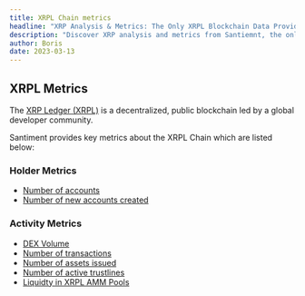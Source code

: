 ```yaml
---
title: XRPL Chain metrics
headline: "XRP Analysis & Metrics: The Only XRPL Blockchain Data Provider"
description: "Discover XRP analysis and metrics from Santiemnt, the only XRPL blockchain data provider who partnered with the Ripple team. Gain in-depth insights into XRP performance."
author: Boris
date: 2023-03-13
---
```


## XRPL Metrics

The [XRP Ledger (XRPL)](https://xrpl.org/) is a decentralized, public blockchain led by a global developer community.

Santiment provides key metrics about the XRPL Chain which are listed below:

### Holder Metrics

- [Number of accounts](/metrics/xrpl-metrics/number-of-accounts)
- [Number of new accounts created](/metrics/network-growth/)

### Activity Metrics

- [DEX Volume](/metrics/xrpl-metrics/dex-volume)
- [Number of transactions](/metrics/transaction-count)
- [Number of assets issued](/metrics/xrpl-metrics/assets-issued)
- [Number of active trustlines](/metrics/xrpl-metrics/trustline-count)
- [Liquidty in XRPL AMM Pools](/metrics/xrpl-metrics/liquidity-amm-pools)
